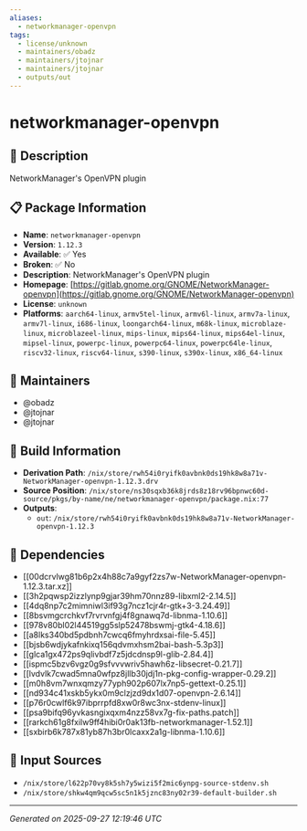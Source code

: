 ```yaml
---
aliases:
  - networkmanager-openvpn
tags:
  - license/unknown
  - maintainers/obadz
  - maintainers/jtojnar
  - maintainers/jtojnar
  - outputs/out
---
```


# networkmanager-openvpn

## 📝 Description

NetworkManager's OpenVPN plugin

## 📋 Package Information

- **Name**: `networkmanager-openvpn`
- **Version**: `1.12.3`
- **Available**: ✅ Yes
- **Broken**: ✅ No
- **Description**: NetworkManager's OpenVPN plugin
- **Homepage**: [https://gitlab.gnome.org/GNOME/NetworkManager-openvpn](https://gitlab.gnome.org/GNOME/NetworkManager-openvpn)
- **License**: `unknown`
- **Platforms**: `aarch64-linux`, `armv5tel-linux`, `armv6l-linux`, `armv7a-linux`, `armv7l-linux`, `i686-linux`, `loongarch64-linux`, `m68k-linux`, `microblaze-linux`, `microblazeel-linux`, `mips-linux`, `mips64-linux`, `mips64el-linux`, `mipsel-linux`, `powerpc-linux`, `powerpc64-linux`, `powerpc64le-linux`, `riscv32-linux`, `riscv64-linux`, `s390-linux`, `s390x-linux`, `x86_64-linux`
## 👥 Maintainers

- @obadz
- @jtojnar
- @jtojnar


## 🔧 Build Information

- **Derivation Path**: `/nix/store/rwh54i0ryifk0avbnk0ds19hk8w8a71v-NetworkManager-openvpn-1.12.3.drv`
- **Source Position**: `/nix/store/ns30sqxb36k8jrds8z18rv96bpnwc60d-source/pkgs/by-name/ne/networkmanager-openvpn/package.nix:77`
- **Outputs**:
  - `out`:  `/nix/store/rwh54i0ryifk0avbnk0ds19hk8w8a71v-NetworkManager-openvpn-1.12.3`

## 🔗 Dependencies

- [[00dcrvlwg81b6p2x4h88c7a9gyf2zs7w-NetworkManager-openvpn-1.12.3.tar.xz]]
- [[3h2pqwsp2izzlynp9gjar39hm70nnz89-libxml2-2.14.5]]
- [[4dq8np7c2mimniwl3if93g7ncz1cjr4r-gtk+3-3.24.49]]
- [[8bsvmgcrchkvf7rvrvnfgj4f8gnawq7d-libnma-1.10.6]]
- [[978v80bl02l44519gg5slp52478bswmj-gtk4-4.18.6]]
- [[a8lks340bd5pdbnh7cwcq6fmyhrdxsai-file-5.45]]
- [[bjsb6wdjykafnkixq156qdvmxhsm2bai-bash-5.3p3]]
- [[glca1gx472ps9qlivbdf7z5jdcdnsp9l-glib-2.84.4]]
- [[ispmc5bzv6vgz0g9sfvvvwriv5hawh6z-libsecret-0.21.7]]
- [[lvdvlk7cwad5mna0wfpz8jllb30jdj1n-pkg-config-wrapper-0.29.2]]
- [[m0h8vm7wnxqmzy77yph902p607lx7np5-gettext-0.25.1]]
- [[nd934c41xskb5ykx0m9clzjzd9dx1d07-openvpn-2.6.14]]
- [[p76r0cwlf6k97ibprrpfd8xw0r8wc3nx-stdenv-linux]]
- [[psa9bifq96yvkasngixqxm4nzz58vx7g-fix-paths.patch]]
- [[rarkch61g8fxilw9ff4hibi0r0ak13fb-networkmanager-1.52.1]]
- [[sxbirb6k787x81yb87h3br0lcaxx2a1g-libnma-1.10.6]]

## 📁 Input Sources

- `/nix/store/l622p70vy8k5sh7y5wizi5f2mic6ynpg-source-stdenv.sh`
- `/nix/store/shkw4qm9qcw5sc5n1k5jznc83ny02r39-default-builder.sh`

---
*Generated on 2025-09-27 12:19:46 UTC*
